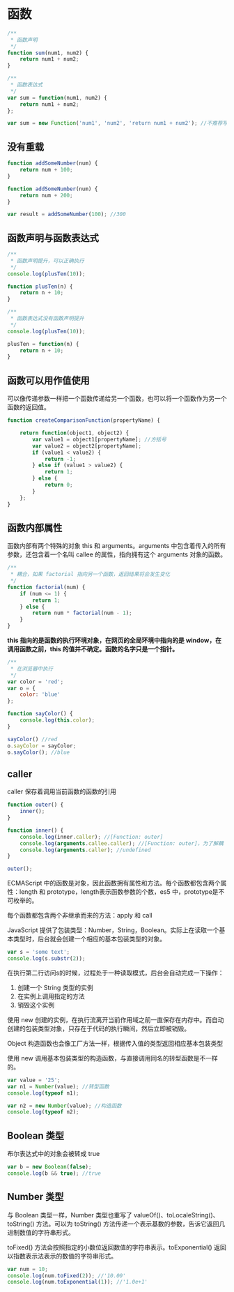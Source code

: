 # 函数

``` js
/**
 * 函数声明
 */
function sum(num1, num2) {
    return num1 + num2;
}
```

``` js
/**
 * 函数表达式
 */
var sum = function(num1, num2) {
    return num1 + num2;
};
```

``` js
var sum = new Function('num1', 'num2', 'return num1 + num2'); //不推荐写法
```

## 没有重载

``` js
function addSomeNumber(num) {
    return num + 100;
}

function addSomeNumber(num) {
    return num + 200;
}

var result = addSomeNumber(100); //300
```

## 函数声明与函数表达式

``` js
/**
 * 函数声明提升，可以正确执行
 */
console.log(plusTen(10));

function plusTen(n) {
    return n + 10;
}
```

``` js
/**
 * 函数表达式没有函数声明提升
 */
console.log(plusTen(10));

plusTen = function(n) {
    return n + 10;
}
```

## 函数可以用作值使用

可以像传递参数一样把一个函数传递给另一个函数，也可以将一个函数作为另一个函数的返回值。

``` js
function createComparisonFunction(propertyName) {

    return function(object1, object2) {
        var value1 = object1[propertyName]; //方括号
        var value2 = object2[propertyName];
        if (value1 < value2) {
            return -1;
        } else if (value1 > value2) {
            return 1;
        } else {
            return 0;
        }
    };
}
```

## 函数内部属性

函数内部有两个特殊的对象 this 和 arguments。arguments 中包含着传入的所有参数，还包含着一个名叫 callee 的属性，指向拥有这个 arguments 对象的函数。

``` js
/**
 * 耦合，如果 factorial 指向另一个函数，返回结果将会发生变化
 */
function factorial(num) {
    if (num <= 1) {
        return 1;
    } else {
        return num * factorial(num - 1);
    }
}
```

**this 指向的是函数的执行环境对象，在网页的全局环境中指向的是 window，在调用函数之前，this 的值并不确定。函数的名字只是一个指针。**

``` js
/**
 * 在浏览器中执行
 */
var color = 'red';
var o = {
    color: 'blue'
};

function sayColor() {
    console.log(this.color);
}

sayColor() //red
o.sayColor = sayColor;
o.sayColor(); //blue
```

## caller

caller 保存着调用当前函数的函数的引用

``` js
function outer() {
    inner();
}

function inner() {
    console.log(inner.caller); //[Function: outer]
    console.log(arguments.callee.caller); //[Function: outer]，为了解耦
    console.log(arguments.caller); //undefined
}

outer();
```

ECMAScript 中的函数是对象，因此函数拥有属性和方法。每个函数都包含两个属性：length 和 prototype，length表示函数参数的个数，es5 中，prototype是不可枚举的。

每个函数都包含两个非继承而来的方法：apply 和 call

JavaScript 提供了包装类型：Number，String，Boolean。实际上在读取一个基本类型时，后台就会创建一个相应的基本包装类型的对象。

``` js
var s = 'some text';
console.log(s.substr(2));
```

在执行第二行访问s的时候，过程处于一种读取模式，后台会自动完成一下操作：

1. 创建一个 String 类型的实例
2. 在实例上调用指定的方法
3. 销毁这个实例

使用 new 创建的实例，在执行流离开当前作用域之前一直保存在内存中。而自动创建的包装类型对象，只存在于代码的执行瞬间，然后立即被销毁。

Object 构造函数也会像工厂方法一样，根据传入值的类型返回相应基本包装类型

使用 new 调用基本包装类型的构造函数，与直接调用同名的转型函数是不一样的。

``` js
var value = '25';
var n1 = Number(value); //转型函数
console.log(typeof n1);

var n2 = new Number(value); //构造函数
console.log(typeof n2);
```

## Boolean 类型

布尔表达式中的对象会被转成 true

``` js
var b = new Boolean(false);
console.log(b && true); //true
```

## Number 类型

与 Boolean 类型一样，Number 类型也重写了 valueOf()、toLocaleString()、toString() 方法。可以为 toString() 方法传递一个表示基数的参数，告诉它返回几进制数值的字符串形式。

toFixed() 方法会按照指定的小数位返回数值的字符串表示。toExponential() 返回以指数表示法表示的数值的字符串形式。

``` js
var num = 10;
console.log(num.toFixed(2)); //'10.00'
console.log(num.toExponential(1)); //'1.0e+1'
```
